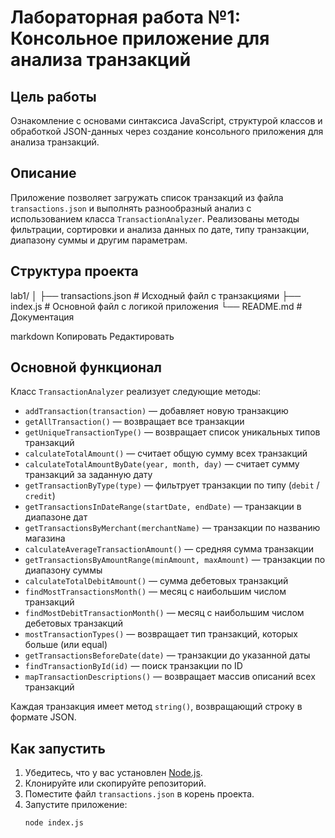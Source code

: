 # Лабораторная работа №1: Консольное приложение для анализа транзакций

## Цель работы
Ознакомление с основами синтаксиса JavaScript, структурой классов и обработкой JSON-данных через создание консольного приложения для анализа транзакций.

## Описание
Приложение позволяет загружать список транзакций из файла `transactions.json` и выполнять разнообразный анализ с использованием класса `TransactionAnalyzer`. Реализованы методы фильтрации, сортировки и анализа данных по дате, типу транзакции, диапазону суммы и другим параметрам.

## Структура проекта
lab1/
│
├── transactions.json # Исходный файл с транзакциями
├── index.js # Основной файл с логикой приложения
└── README.md # Документация

markdown
Копировать
Редактировать

## Основной функционал
Класс `TransactionAnalyzer` реализует следующие методы:

- `addTransaction(transaction)` — добавляет новую транзакцию
- `getAllTransaction()` — возвращает все транзакции
- `getUniqueTransactionType()` — возвращает список уникальных типов транзакций
- `calculateTotalAmount()` — считает общую сумму всех транзакций
- `calculateTotalAmountByDate(year, month, day)` — считает сумму транзакций за заданную дату
- `getTransactionByType(type)` — фильтрует транзакции по типу (`debit` / `credit`)
- `getTransactionsInDateRange(startDate, endDate)` — транзакции в диапазоне дат
- `getTransactionsByMerchant(merchantName)` — транзакции по названию магазина
- `calculateAverageTransactionAmount()` — средняя сумма транзакции
- `getTransactionsByAmountRange(minAmount, maxAmount)` — транзакции по диапазону суммы
- `calculateTotalDebitAmount()` — сумма дебетовых транзакций
- `findMostTransactionsMonth()` — месяц с наибольшим числом транзакций
- `findMostDebitTransactionMonth()` — месяц с наибольшим числом дебетовых транзакций
- `mostTransactionTypes()` — возвращает тип транзакций, которых больше (или equal)
- `getTransactionsBeforeDate(date)` — транзакции до указанной даты
- `findTransactionById(id)` — поиск транзакции по ID
- `mapTransactionDescriptions()` — возвращает массив описаний всех транзакций

Каждая транзакция имеет метод `string()`, возвращающий строку в формате JSON.

## Как запустить

1. Убедитесь, что у вас установлен [Node.js](https://nodejs.org/).
2. Клонируйте или скопируйте репозиторий.
3. Поместите файл `transactions.json` в корень проекта.
4. Запустите приложение:
   ```bash
   node index.js